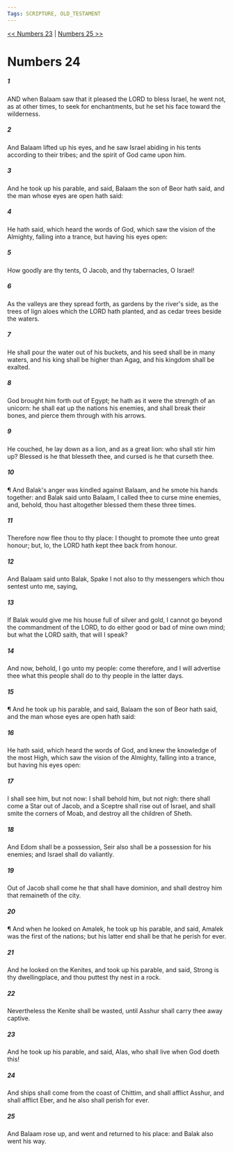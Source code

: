 ```yaml
---
Tags: SCRIPTURE, OLD_TESTAMENT
---
```


[<< Numbers 23](OLD_TESTAMENT/04_Numbers/Numbers_23.md) | [Numbers 25 >>](OLD_TESTAMENT/04_Numbers/Numbers_25.md)

# Numbers 24

##### 1
 AND when Balaam saw that it pleased the LORD to bless Israel, he went not, as at other times, to seek for enchantments, but he set his face toward the wilderness.
##### 2
 And Balaam lifted up his eyes, and he saw Israel abiding in his tents according to their tribes; and the spirit of God came upon him.
##### 3
 And he took up his parable, and said, Balaam the son of Beor hath said, and the man whose eyes are open hath said:
##### 4
 He hath said, which heard the words of God, which saw the vision of the Almighty, falling into a trance, but having his eyes open:
##### 5
 How goodly are thy tents, O Jacob, and thy tabernacles, O Israel!
##### 6
 As the valleys are they spread forth, as gardens by the river's side, as the trees of lign aloes which the LORD hath planted, and as cedar trees beside the waters.
##### 7
 He shall pour the water out of his buckets, and his seed shall be in many waters, and his king shall be higher than Agag, and his kingdom shall be exalted.
##### 8
 God brought him forth out of Egypt; he hath as it were the strength of an unicorn: he shall eat up the nations his enemies, and shall break their bones, and pierce them through with his arrows.
##### 9
 He couched, he lay down as a lion, and as a great lion: who shall stir him up?  Blessed is he that blesseth thee, and cursed is he that curseth thee.
##### 10
 ¶ And Balak's anger was kindled against Balaam, and he smote his hands together: and Balak said unto Balaam, I called thee to curse mine enemies, and, behold, thou hast altogether blessed them these three times.
##### 11
 Therefore now flee thou to thy place: I thought to promote thee unto great honour; but, lo, the LORD hath kept thee back from honour.
##### 12
 And Balaam said unto Balak, Spake I not also to thy messengers which thou sentest unto me, saying,
##### 13
 If Balak would give me his house full of silver and gold, I cannot go beyond the commandment of the LORD, to do either good or bad of mine own mind; but what the LORD saith, that will I speak?
##### 14
 And now, behold, I go unto my people: come therefore, and I will advertise thee what this people shall do to thy people in the latter days.
##### 15
 ¶ And he took up his parable, and said, Balaam the son of Beor hath said, and the man whose eyes are open hath said:
##### 16
 He hath said, which heard the words of God, and knew the knowledge of the most High, which saw the vision of the Almighty, falling into a trance, but having his eyes open:
##### 17
 I shall see him, but not now: I shall behold him, but not nigh: there shall come a Star out of Jacob, and a Sceptre shall rise out of Israel, and shall smite the corners of Moab, and destroy all the children of Sheth.
##### 18
 And Edom shall be a possession, Seir also shall be a possession for his enemies; and Israel shall do valiantly.
##### 19
 Out of Jacob shall come he that shall have dominion, and shall destroy him that remaineth of the city.
##### 20
 ¶ And when he looked on Amalek, he took up his parable, and said, Amalek was the first of the nations; but his latter end shall be that he perish for ever.
##### 21
 And he looked on the Kenites, and took up his parable, and said, Strong is thy dwellingplace, and thou puttest thy nest in a rock.
##### 22
 Nevertheless the Kenite shall be wasted, until Asshur shall carry thee away captive.
##### 23
 And he took up his parable, and said, Alas, who shall live when God doeth this!
##### 24
 And ships shall come from the coast of Chittim, and shall afflict Asshur, and shall afflict Eber, and he also shall perish for ever.
##### 25
 And Balaam rose up, and went and returned to his place: and Balak also went his way.
